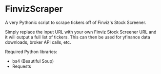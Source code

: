 # FinvizScraper
A very Pythonic script to scrape tickers off of Finviz's Stock Screener. 

Simply replace the input URL with your own Finviz Stock Screener URL and it will output a full list of tickers. This can then be used for yfinance data downloads, broker API calls, etc.

Required Python libraries:
- bs4 (Beautiful Soup)
- Requests
